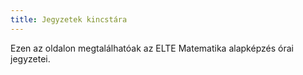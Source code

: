 ```yaml
---
title: Jegyzetek kincstára
---
```

Ezen az oldalon megtalálhatóak az ELTE Matematika alapképzés órai jegyzetei.